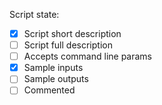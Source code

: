 

Script state:
 - [x] Script short description
 - [ ] Script full description
 - [ ] Accepts command line params
 - [x] Sample inputs
 - [ ] Sample outputs
 - [ ] Commented
